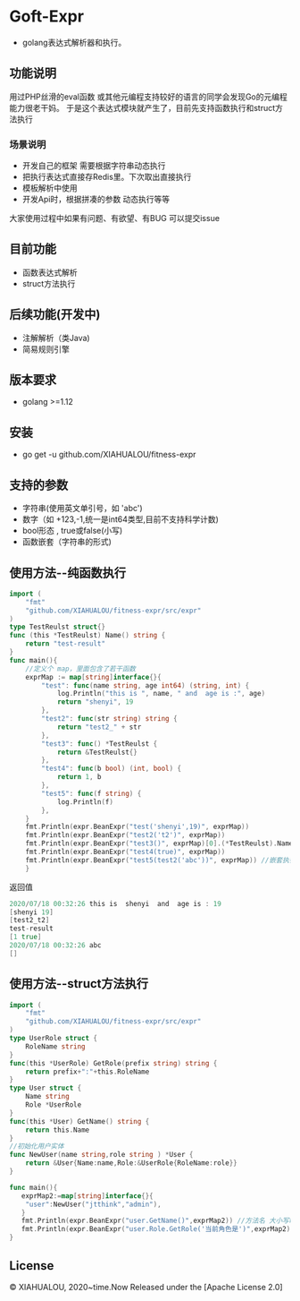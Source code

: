 # Goft-Expr
* golang表达式解析器和执行。
## 功能说明
用过PHP丝滑的eval函数 或其他元编程支持较好的语言的同学会发现Go的元编程能力很老干妈。
于是这个表达式模块就产生了，目前先支持函数执行和struct方法执行
### 场景说明
 * 开发自己的框架 需要根据字符串动态执行
 * 把执行表达式直接存Redis里。下次取出直接执行
 * 模板解析中使用
 * 开发Api时，根据拼凑的参数 动态执行等等
 
 大家使用过程中如果有问题、有欲望、有BUG 可以提交issue
## 目前功能
* 函数表达式解析
* struct方法执行

## 后续功能(开发中)
* 注解解析（类Java)
* 简易规则引擎

## 版本要求
* golang >=1.12


## 安装
* go get -u github.com/XIAHUALOU/fitness-expr

## 支持的参数
* 字符串(使用英文单引号，如 'abc')
* 数字（如 +123,-1,统一是int64类型,目前不支持科学计数)
* bool形态 , true或false(小写)
* 函数嵌套（字符串的形式)

## 使用方法--纯函数执行
```go
import (
	"fmt"
	"github.com/XIAHUALOU/fitness-expr/src/expr"
)
type TestReulst struct{}
func (this *TestReulst) Name() string {
	return "test-result"
}
func main(){
	//定义个 map，里面包含了若干函数
	exprMap := map[string]interface{}{
		"test": func(name string, age int64) (string, int) {
			log.Println("this is ", name, " and  age is :", age)
			return "shenyi", 19
		},
		"test2": func(str string) string {
			return "test2_" + str
		},
		"test3": func() *TestReulst {
			return &TestReulst{}
		},
		"test4": func(b bool) (int, bool) {
			return 1, b
		},
		"test5": func(f string) {
			log.Println(f)
		},
	}
	fmt.Println(expr.BeanExpr("test('shenyi',19)", exprMap))
	fmt.Println(expr.BeanExpr("test2('t2')", exprMap))
	fmt.Println(expr.BeanExpr("test3()", exprMap)[0].(*TestReulst).Name())
	fmt.Println(expr.BeanExpr("test4(true)", exprMap))
	fmt.Println(expr.BeanExpr("test5(test2('abc'))", exprMap)) //嵌套执行
	}
```
返回值
```go
2020/07/18 00:32:26 this is  shenyi  and  age is : 19
[shenyi 19]
[test2_t2]
test-result
[1 true]
2020/07/18 00:32:26 abc
[]


```
## 使用方法--struct方法执行
```go
import (
	"fmt"
    "github.com/XIAHUALOU/fitness-expr/src/expr"
)
type UserRole struct {
	RoleName string
}
func(this *UserRole) GetRole(prefix string) string {
	return prefix+":"+this.RoleName
}
type User struct {
	Name string
	Role *UserRole
}
func(this *User) GetName() string {
	return this.Name
}
//初始化用户实体
func NewUser(name string,role string ) *User {
	return &User{Name:name,Role:&UserRole{RoleName:role}}
}

func main(){
   exprMap2:=map[string]interface{}{
   	"user":NewUser("jtthink","admin"),
   }
   fmt.Println(expr.BeanExpr("user.GetName()",exprMap2)) //方法名 大小写敏感
   fmt.Println(expr.BeanExpr("user.Role.GetRole('当前角色是')",exprMap2)) //方法名 大小写敏感
}

```



## License
© XIAHUALOU, 2020~time.Now
Released under the [Apache License 2.0]
